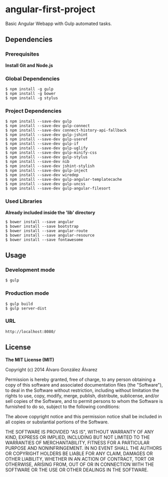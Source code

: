 # angular-first-project

Basic Angular Webapp with Gulp automated tasks.

## Dependencies
### Prerequisites

**Install Git and Node.js**

### Global Dependencies
```
$ npm install -g gulp
$ npm install -g bower
$ npm install -g stylus
```
### Project Dependencies
```
$ npm install --save-dev gulp
$ npm install --save-dev gulp-connect
$ npm install --save-dev connect-history-api-fallback
$ npm install --save-dev gulp-jshint
$ npm install --save-dev gulp-useref
$ npm install --save-dev gulp-if
$ npm install --save-dev gulp-uglify
$ npm install --save-dev gulp-minify-css
$ npm install --save-dev gulp-stylus
$ npm install --save-dev nib
$ npm install --save-dev jshint-stylish
$ npm install --save-dev gulp-inject
$ npm install --save-dev wiredep
$ npm install --save-dev gulp-angular-templatecache
$ npm install --save-dev gulp-uncss
$ npm install --save-dev gulp-angular-filesort
```
### Used Libraries
**Already included inside the 'lib' directory**
```
$ bower install --save angular
$ bower install --save bootstrap
$ bower install --save angular-route
$ bower install --save angular-resource
$ bower install --save fontawesome
```

## Usage
### Development mode
```
$ gulp
```
### Production mode
```
$ gulp build
$ gulp server-dist
```
### URL
```
http://localhost:8080/
```

## License

**The MIT License (MIT)**

Copyright (c) 2014 Álvaro González Álvarez

Permission is hereby granted, free of charge, to any person obtaining a copy
of this software and associated documentation files (the "Software"), to deal
in the Software without restriction, including without limitation the rights
to use, copy, modify, merge, publish, distribute, sublicense, and/or sell
copies of the Software, and to permit persons to whom the Software is
furnished to do so, subject to the following conditions:

The above copyright notice and this permission notice shall be included in all
copies or substantial portions of the Software.

THE SOFTWARE IS PROVIDED "AS IS", WITHOUT WARRANTY OF ANY KIND, EXPRESS OR
IMPLIED, INCLUDING BUT NOT LIMITED TO THE WARRANTIES OF MERCHANTABILITY,
FITNESS FOR A PARTICULAR PURPOSE AND NONINFRINGEMENT. IN NO EVENT SHALL THE
AUTHORS OR COPYRIGHT HOLDERS BE LIABLE FOR ANY CLAIM, DAMAGES OR OTHER
LIABILITY, WHETHER IN AN ACTION OF CONTRACT, TORT OR OTHERWISE, ARISING FROM,
OUT OF OR IN CONNECTION WITH THE SOFTWARE OR THE USE OR OTHER DEALINGS IN THE
SOFTWARE.
